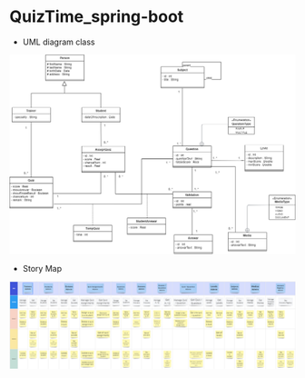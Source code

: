 # QuizTime_spring-boot

- UML diagram class


<img width="885" alt="storyMapYouQuiz" src="https://github.com/Alikhalif/QuizTime_spring-boot/blob/main/UML_YouQuiz.drawio.png">



- Story Map

<img width="885" alt="storyMapYouQuiz" src="https://github.com/Alikhalif/QuizTime_spring-boot/blob/main/Story_Map.png">
  
